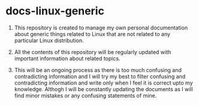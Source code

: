 # docs-linux-generic

1. This repository is created to manage my own personal documentation about generic things related to Linux that are not related to any particular Linux distribution.

2. All the contents of this repository will be regularly updated with important information about related topics.

3. This will be an ongoing process as there is too much confusing and contradicting information and I will try my best to filter confusing and contradicting information and write only when I feel it is correct upto my knowledge. Althogh I will be constantly updating the documents as I will find minor mistakes or any confusing statements of mine.
